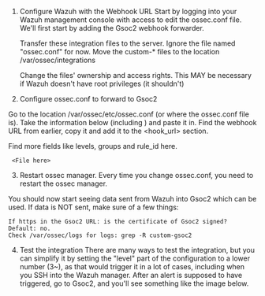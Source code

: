 1. Configure Wazuh with the Webhook URL Start by logging into your Wazuh management console with access to edit the ossec.conf file. We'll first start by adding the Gsoc2 webhook forwarder.

    Transfer these integration files to the server. Ignore the file named "ossec.conf" for now.
    Move the custom-* files to the location /var/ossec/integrations

    <File here>

    Change the files' ownership and access rights. This MAY be necessary if Wazuh doesn't have root privileges (it shouldn't)
    
    <File here>

2. Configure ossec.conf to forward to Gsoc2 

Go to the location /var/ossec/etc/ossec.conf (or where the ossec.conf file is). Take the information below (including ) and paste it in. Find the webhook URL from earlier, copy it and add it to the <hook_url> section. 

Find more fields like levels, groups and rule_id here.

     <File here>

3. Restart ossec manager. Every time you change ossec.conf, you need to restart the ossec manager.

      <File here>
You should now start seeing data sent from Wazuh into Gsoc2 which can be used. If data is NOT sent, make sure of a few things:

    If https in the Gsoc2 URL: is the certificate of Gsoc2 signed? Default: no.
    Check /var/ossec/logs for logs: grep -R custom-gsoc2

4. Test the integration There are many ways to test the integration, but you can simplify it by setting the "level" part of the configuration to a lower number (3~), as that would trigger it in a lot of cases, including when you SSH into the Wazuh manager. After an alert is supposed to have triggered, go to Gsoc2, and you'll see something like the image below.
